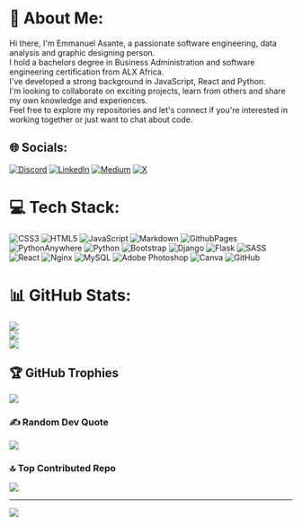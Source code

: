 # 💫 About Me:
Hi there, I'm Emmanuel Asante, a passionate software engineering, data analysis and graphic designing person.<br>I hold a bachelors degree in Business Administration and software engineering certification from ALX Africa. <br>I've developed a strong background in JavaScript, React and Python.<br>I'm looking to collaborate on exciting projects, learn from others and share my own knowledge and experiences.<br>Feel free to explore my repositories and let's connect if you're interested in working together or just want to chat about code.   


## 🌐 Socials:
[![Discord](https://img.shields.io/badge/Discord-%237289DA.svg?logo=discord&logoColor=white)](https://discord.gg/@nerd_asante) [![LinkedIn](https://img.shields.io/badge/LinkedIn-%230077B5.svg?logo=linkedin&logoColor=white)](https://linkedin.com/in/emmanuel-asante-34ab78160) [![Medium](https://img.shields.io/badge/Medium-12100E?logo=medium&logoColor=blue)](https://medium.com/@@asantemma7) [![X](https://img.shields.io/badge/X-black.svg?logo=X&logoColor=black)](https://x.com/@asantemma7) 

# 💻 Tech Stack:
![CSS3](https://img.shields.io/badge/css3-%231572B6.svg?style=flat&logo=css3&logoColor=white) ![HTML5](https://img.shields.io/badge/html5-%23E34F26.svg?style=flat&logo=html5&logoColor=white) ![JavaScript](https://img.shields.io/badge/javascript-%23323330.svg?style=flat&logo=javascript&logoColor=%23F7DF1E) ![Markdown](https://img.shields.io/badge/markdown-%23000000.svg?style=flat&logo=markdown&logoColor=white) ![GithubPages](https://img.shields.io/badge/github%20pages-121013?style=flat&logo=github&logoColor=white) ![PythonAnywhere](https://img.shields.io/badge/pythonanywhere-%232F9FD7.svg?style=flat&logo=pythonanywhere&logoColor=151515) ![Python](https://img.shields.io/badge/python-3670A0?style=flat&logo=python&logoColor=ffdd54) ![Bootstrap](https://img.shields.io/badge/bootstrap-%238511FA.svg?style=flat&logo=bootstrap&logoColor=white) ![Django](https://img.shields.io/badge/django-%23092E20.svg?style=flat&logo=django&logoColor=white) ![Flask](https://img.shields.io/badge/flask-%23000.svg?style=flat&logo=flask&logoColor=white) ![SASS](https://img.shields.io/badge/SASS-hotpink.svg?style=flat&logo=SASS&logoColor=white) ![React](https://img.shields.io/badge/react-%2320232a.svg?style=flat&logo=react&logoColor=%2361DAFB) ![Nginx](https://img.shields.io/badge/nginx-%23009639.svg?style=flat&logo=nginx&logoColor=white) ![MySQL](https://img.shields.io/badge/mysql-4479A1.svg?style=flat&logo=mysql&logoColor=white) ![Adobe Photoshop](https://img.shields.io/badge/adobe%20photoshop-%2331A8FF.svg?style=flat&logo=adobe%20photoshop&logoColor=white) ![Canva](https://img.shields.io/badge/Canva-%2300C4CC.svg?style=flat&logo=Canva&logoColor=white) ![GitHub](https://img.shields.io/badge/github-%23121011.svg?style=flat&logo=github&logoColor=white)
# 📊 GitHub Stats:
![](https://github-readme-stats.vercel.app/api?username=Asantemma&theme=blue-green&hide_border=false&include_all_commits=true&count_private=false)<br/>
![](https://github-readme-streak-stats.herokuapp.com/?user=Asantemma&theme=blue-green&hide_border=false)<br/>
![](https://github-readme-stats.vercel.app/api/top-langs/?username=Asantemma&theme=blue-green&hide_border=false&include_all_commits=true&count_private=false&layout=compact)

## 🏆 GitHub Trophies
![](https://github-profile-trophy.vercel.app/?username=Asantemma&theme=radical&no-frame=false&no-bg=true&margin-w=4)

### ✍️ Random Dev Quote
![](https://quotes-github-readme.vercel.app/api?type=horizontal&theme=radical)

### 🔝 Top Contributed Repo
![](https://github-contributor-stats.vercel.app/api?username=Asantemma&limit=5&theme=radical&combine_all_yearly_contributions=true)

---
[![](https://visitcount.itsvg.in/api?id=Asantemma&icon=5&color=1)](https://visitcount.itsvg.in)

<!-- Proudly created with GPRM ( https://gprm.itsvg.in ) -->
